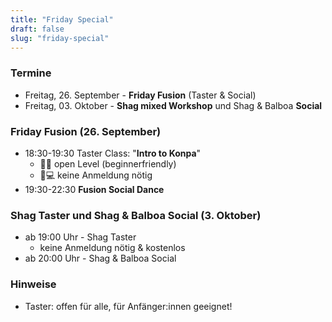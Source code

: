 ```yaml
---
title: "Friday Special"
draft: false
slug: "friday-special"
---
```


### Termine

- Freitag, 26. September - **Friday Fusion** (Taster & Social)
- Freitag, 03. Oktober - **Shag mixed Workshop** und Shag & Balboa **Social**

### Friday Fusion (26. September)
- 18:30-19:30 Taster Class: "**Intro to Konpa**"
  - 🐣🦩 open Level (beginnerfriendly)
  - 📝💻 keine Anmeldung nötig
- 19:30-22:30 **Fusion Social Dance**

### Shag Taster und Shag & Balboa Social (3. Oktober)
- ab 19:00 Uhr - Shag Taster
  - keine Anmeldung nötig & kostenlos
- ab 20:00 Uhr - Shag & Balboa Social

### Hinweise
- Taster: offen für alle, für Anfänger:innen geeignet!
